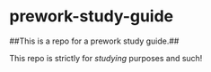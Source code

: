 # prework-study-guide
##This is a repo for a prework study guide.##

This repo is strictly for *studying* purposes and such!
